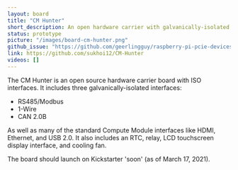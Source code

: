 ```yaml
---
layout: board
title: "CM Hunter"
short_description: An open hardware carrier with galvanically-isolated interfaces.
status: prototype
picture: "/images/board-cm-hunter.png"
github_issue: "https://github.com/geerlingguy/raspberry-pi-pcie-devices/issues/88"
link: https://github.com/sukhoi12/CM-Hunter
videos: []
---
```

The CM Hunter is an open source hardware carrier board with ISO interfaces. It includes three galvanically-isolated interfaces:

  - RS485/Modbus
  - 1-Wire
  - CAN 2.0B

As well as many of the standard Compute Module interfaces like HDMI, Ethernet, and USB 2.0. It also includes an RTC, relay, LCD touchscreen display interface, and cooling fan.

The board should launch on Kickstarter 'soon' (as of March 17, 2021).
